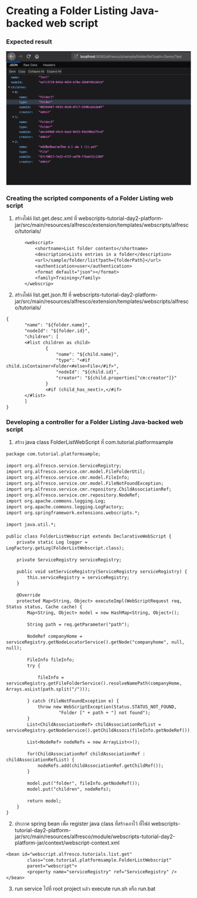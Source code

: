 # Creating a Folder Listing Java-backed web script

### Expected result

![Alt](/result.png "Expected result")

### Creating the scripted components of a Folder Listing web script

1. สร้างไฟล์ list.get.desc.xml ที่ webscripts-tutorial-day2-platform-jar/src/main/resources/alfresco/extension/templates/webscripts/alfresco/tutorials/
```
       <webscript>
           <shortname>List folder contents</shortname>
           <description>Lists entries in a folder</description>
           <url>/sample/folder/list?path={folderPath}</url>
           <authentication>user</authentication>
           <format default="json"></format>
           <family>Training</family>
       </webscrip>
```

2. สร้างไฟล์ list.get.json.ftl ที่ webscripts-tutorial-day2-platform-jar/src/main/resources/alfresco/extension/templates/webscripts/alfresco/tutorials/
```
{
       "name": "${folder.name}",
       "nodeId": "${folder.id}",
       "children": [
       <#list children as child>
               {
                   "name": "${child.name}",
                   "type": "<#if child.isContainer>Folder<#else>File</#if>",
                   "nodeId": "${child.id}",
                   "creator": "${child.properties["cm:creator"]}"
               }
               <#if (child_has_next)>,</#if>
       </#list>
       ]
}
```

### Developing a controller for a Folder Listing Java-backed web script

1. สร้าง java class FolderListWebScript ที่ com.tutorial.platformsample
```
package com.tutorial.platformsample;

import org.alfresco.service.ServiceRegistry;
import org.alfresco.service.cmr.model.FileFolderUtil;
import org.alfresco.service.cmr.model.FileInfo;
import org.alfresco.service.cmr.model.FileNotFoundException;
import org.alfresco.service.cmr.repository.ChildAssociationRef;
import org.alfresco.service.cmr.repository.NodeRef;
import org.apache.commons.logging.Log;
import org.apache.commons.logging.LogFactory;
import org.springframework.extensions.webscripts.*;

import java.util.*;

public class FolderListWebscript extends DeclarativeWebScript {
    private static Log logger = LogFactory.getLog(FolderListWebscript.class);

    private ServiceRegistry serviceRegistry;

    public void setServiceRegistry(ServiceRegistry serviceRegistry) {
        this.serviceRegistry = serviceRegistry;
    }

    @Override
    protected Map<String, Object> executeImpl(WebScriptRequest req, Status status, Cache cache) {
        Map<String, Object> model = new HashMap<String, Object>();

        String path = req.getParameter("path");

        NodeRef companyHome = serviceRegistry.getNodeLocatorService().getNode("companyhome", null, null);

        FileInfo fileInfo;
        try {

            fileInfo = serviceRegistry.getFileFolderService().resolveNamePath(companyHome, Arrays.asList(path.split("/")));

        } catch (FileNotFoundException e) {
            throw new WebScriptException(Status.STATUS_NOT_FOUND,
                    "Folder [" + path + "] not found");
        }
        List<ChildAssociationRef> childAssociationRefList =  serviceRegistry.getNodeService().getChildAssocs(fileInfo.getNodeRef());

        List<NodeRef> nodeRefs = new ArrayList<>();

        for(ChildAssociationRef childAssociationRef : childAssociationRefList) {
            nodeRefs.add(childAssociationRef.getChildRef());
        }

        model.put("folder", fileInfo.getNodeRef());
        model.put("children", nodeRefs);

        return model;
    }
}

```

2. ประกาศ spring bean เพื่อ register java class ที่สร้างเอาไว้ ที่ไฟล์ webscripts-tutorial-day2-platform-jar/src/main/resources/alfresco/module/webscripts-tutorial-day2-platform-jar/context/webscript-context.xml
```
<bean id="webscript.alfresco.tutorials.list.get"
		class="com.tutorial.platformsample.FolderListWebscript"
		parent="webscript">
		<property name="serviceRegistry" ref="ServiceRegistry" />
</bean>
```

3. run service ไปที่ root project แล้ว execute run.sh หรือ run.bat
